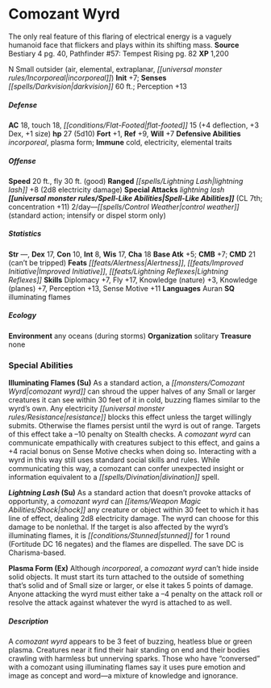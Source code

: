 ﻿---
cssclass: [monsters]
title1: Comozant Wyrd
desc_short: The only real feature of this flaring of electrical energy is a vaguely
  humanoid face that flickers and plays within its shifting mass.
title2: Comozant Wyrd
CR: 4
sources:
- name: Bestiary 4
  page: 40
  link: http://paizo.com/products/btpy91ds?Pathfinder-Roleplaying-Game-Bestiary-4
- name: 'Pathfinder #57: Tempest Rising'
  page: 82
  link: http://paizo.com/pathfinder/adventurePath/skullAndShackles/v5748btpy8mof
XP: 1200
alignment: N
size: Small
type: outsider
subtypes:
- air
- elemental
- extraplanar
- incorporeal
initiative:
  bonus: 7
senses:
  darkvision: 60
AC:
  AC: 18
  touch: 18
  flat_footed: 15
  components:
    deflection: 4
    dex: 3
    size: 1
HP:
  HP: 27
  long: 5d10
saves:
  fort: 1
  ref: 9
  will: 7
defensive_abilities:
- incorporeal
- plasma form
immunities:
- cold
- electricity
- elemental traits
speeds:
  base: 20
  fly: 30
  fly_maneuverability: good
attacks:
  ranged:
  - - text: lightning lash +8 (2d8 electricity damage)
      entries:
      - - damage: 2d8
          type: electricity damage
      attack: lightning lash
      bonus:
      - 8
  special:
  - lightning lash
spell_like_abilities:
  entries:
  - name: control weather
    source: default
    freq: 2/day
    paren_text: standard action; intensify or dispel storm only
  sources:
  - name: default
    CL: 7
    concentration: 11
ability_scores:
  STR:
  DEX: 17
  CON: 10
  INT: 8
  WIS: 17
  CHA: 18
BAB: 5
CMB: 7
CMD: 21
CMD_other: can't be tripped
feats:
- name: Alertness
- name: Improved Initiative
- name: Lightning Reflexes
skills:
  Diplomacy: 7
  Fly: 17
  Knowledge (nature): 3
  Knowledge (planes): 7
  Perception: 13
  Sense Motive: 11
languages:
- Auran
special_qualities:
- illuminating flames
ecology:
  environment: any oceans (during storms)
  organization: solitary
  treasure_type: none
special_abilities:
  Illuminating Flames (Su): As a standard action, a comozant wyrd can shroud the upper
    halves of any Small or larger creatures it can see within 30 feet of it in cold,
    buzzing flames similar to the wyrd's own. Any electricity resistance blocks this
    effect unless the target willingly submits. Otherwise the flames persist until
    the wyrd is out of range. Targets of this effect take a -10 penalty on Stealth
    checks. A comozant wyrd can communicate empathically with creatures subject to
    this effect, and gains a +4 racial bonus on Sense Motive checks when doing so.
    Interacting with a wyrd in this way still uses standard social skills and rules.
    While communicating this way, a comozant can confer unexpected insight or information
    equivalent to a divination spell.
  Lightning Lash (Su): As a standard action that doesn't provoke attacks of opportunity,
    a comozant wyrd can shock any creature or object within 30 feet to which it has
    line of effect, dealing 2d8 electricity damage. The wyrd can choose for this damage
    to be nonlethal. If the target is also affected by the wyrd's illuminating flames,
    it is stunned for 1 round (Fortitude DC 16 negates) and the flames are dispelled.
    The save DC is Charisma-based.
  Plasma Form (Ex): Although incorporeal, a comozant wyrd can't hide inside solid
    objects. It must start its turn attached to the outside of something that's solid
    and of Small size or larger, or else it takes 5 points of damage. Anyone attacking
    the wyrd must either take a -4 penalty on the attack roll or resolve the attack
    against whatever the wyrd is attached to as well.
desc_long: A comozant wyrd appears to be 3 feet of buzzing, heatless blue or green
  plasma. Creatures near it find their hair standing on end and their bodies crawling
  with harmless but unnerving sparks. Those who have “conversed” with a comozant using
  illuminating flames say it uses pure emotion and image as concept and word-a mixture
  of knowledge and ignorance.

---

# Comozant Wyrd
The only real feature of this flaring of electrical energy is a vaguely humanoid face that flickers and plays within its shifting mass.
**Source** Bestiary 4 pg. 40, Pathfinder #57: Tempest Rising pg. 82
**XP** 1,200

N Small outsider (air, elemental, extraplanar, _[[universal monster rules/Incorporeal|incorporeal]]_)
**Init** +7; **Senses** _[[spells/Darkvision|darkvision]]_ 60 ft.; Perception +13

##### Defense

**AC** 18, touch 18, _[[conditions/Flat-Footed|flat-footed]]_ 15 (+4 deflection, +3 Dex, +1 size)
**hp** 27 (5d10)
**Fort** +1, **Ref** +9, **Will** +7
**Defensive Abilities** _incorporeal_, plasma form; **Immune** cold, electricity, elemental traits

##### Offense
**Speed** 20 ft., fly 30 ft. (good)
**Ranged** _[[spells/Lightning Lash|lightning lash]]_ +8 (2d8 electricity damage)
**Special Attacks** _lightning lash_
**_[[universal monster rules/Spell-Like Abilities|Spell-Like Abilities]]_** (CL 7th; concentration +11)
2/day—_[[spells/Control Weather|control weather]]_ (standard action; intensify or dispel storm only)

##### Statistics
**Str** —, **Dex** 17, **Con** 10, **Int** 8, **Wis** 17, **Cha** 18
**Base Atk** +5; **CMB** +7; **CMD** 21 (can’t be tripped)
**Feats** _[[feats/Alertness|Alertness]]_, _[[feats/Improved Initiative|Improved Initiative]]_, _[[feats/Lightning Reflexes|Lightning Reflexes]]_
**Skills** Diplomacy +7, Fly +17, Knowledge (nature) +3, Knowledge (planes) +7, Perception +13, Sense Motive +11
**Languages** Auran
**SQ** illuminating flames

##### Ecology

**Environment** any oceans (during storms)
**Organization** solitary
**Treasure** none

### Special Abilities

**Illuminating Flames (Su)** As a standard action, a _[[monsters/Comozant Wyrd|comozant wyrd]]_ can shroud the upper halves of any Small or larger creatures it can see within 30 feet of it in cold, buzzing flames similar to the wyrd’s own. Any electricity _[[universal monster rules/Resistance|resistance]]_ blocks this effect unless the target willingly submits. Otherwise the flames persist until the wyrd is out of range. Targets of this effect take a –10 penalty on Stealth checks. A _comozant wyrd_ can communicate empathically with creatures subject to this effect, and gains a +4 racial bonus on Sense Motive checks when doing so. Interacting with a wyrd in this way still uses standard social skills and rules. While communicating this way, a comozant can confer unexpected insight or information equivalent to a _[[spells/Divination|divination]]_ spell.

**_Lightning Lash_ (Su)** As a standard action that doesn’t provoke attacks of opportunity, a _comozant wyrd_ can _[[items/Weapon Magic Abilities/Shock|shock]]_ any creature or object within 30 feet to which it has line of effect, dealing 2d8 electricity damage. The wyrd can choose for this damage to be nonlethal. If the target is also affected by the wyrd’s illuminating flames, it is _[[conditions/Stunned|stunned]]_ for 1 round (Fortitude DC 16 negates) and the flames are dispelled. The save DC is Charisma-based.

**Plasma Form (Ex)** Although _incorporeal_, a _comozant wyrd_ can’t hide inside solid objects. It must start its turn attached to the outside of something that’s solid and of Small size or larger, or else it takes 5 points of damage. Anyone attacking the wyrd must either take a –4 penalty on the attack roll or resolve the attack against whatever the wyrd is attached to as well.

##### Description

A _comozant wyrd_ appears to be 3 feet of buzzing, heatless blue or green plasma. Creatures near it find their hair standing on end and their bodies crawling with harmless but unnerving sparks. Those who have “conversed” with a comozant using illuminating flames say it uses pure emotion and image as concept and word—a mixture of knowledge and ignorance.